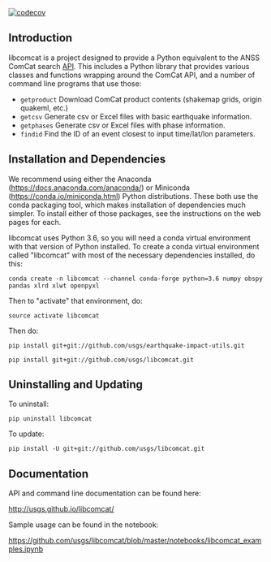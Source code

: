 [![codecov](https://codecov.io/gh/usgs/libcomcat/branch/master/graph/badge.svg)](https://codecov.io/gh/usgs/libcomcat)


Introduction
------------

libcomcat is a project designed to provide a Python equivalent to the ANSS ComCat search 
<a href="http://comcat.cr.usgs.gov/fdsnws/event/1/">API</a>.  This includes a Python library
that provides various classes and functions wrapping around the ComCat API, and a number of command
line programs that use those:

 * `getproduct` Download ComCat product contents (shakemap grids, origin quakeml, etc.)
 * `getcsv` Generate csv or Excel files with basic earthquake information.
 * `getphases` Generate csv or Excel files with phase information.
 * `findid` Find the ID of an event closest to input time/lat/lon parameters.


Installation and Dependencies
-----------------------------

We recommend using either the Anaconda (https://docs.anaconda.com/anaconda/) or
Miniconda (https://conda.io/miniconda.html) Python distributions.  These both use the
conda packaging tool, which makes installation of dependencies much simpler. To install
either of those packages, see the instructions on the web pages for each.

libcomcat uses Python 3.6, so you will need a conda virtual environment with that
version of Python installed.  To create a conda virtual environment called "libcomcat"
with most of the necessary dependencies installed, do this:

`conda create -n libcomcat --channel conda-forge python=3.6 numpy obspy pandas xlrd xlwt openpyxl`

Then to "activate" that environment, do:

`source activate libcomcat`

Then do:

`pip install git+git://github.com/usgs/earthquake-impact-utils.git`

`pip install git+git://github.com/usgs/libcomcat.git`

Uninstalling and Updating
-------------------------

To uninstall:

`pip uninstall libcomcat`

To update:

`pip install -U git+git://github.com/usgs/libcomcat.git`

Documentation
-------------

API and command line documentation can be found here:

http://usgs.github.io/libcomcat/

Sample usage can be found in the notebook:

https://github.com/usgs/libcomcat/blob/master/notebooks/libcomcat_examples.ipynb

